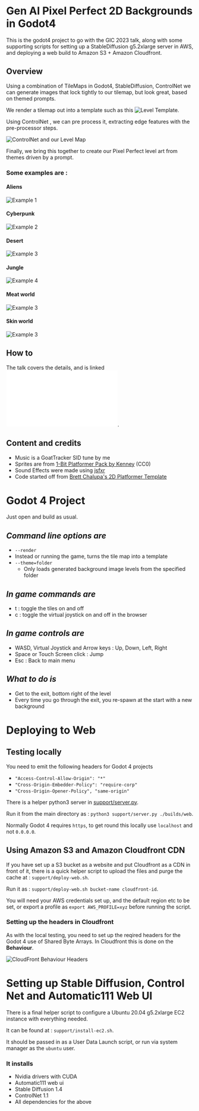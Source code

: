 # Gen AI Pixel Perfect 2D Backgrounds in Godot4

This is the godot4 project to go with the GIC 2023 talk, along with some supporting scripts for setting up a StableDiffusion g5.2xlarge server in AWS, and deploying a web build to Amazon S3 + Amazon Cloudfront.

## Overview

Using a combination of TileMaps in Godot4, StableDiffusion, ControlNet we can generate images that lock tightly to our tilemap, but look great, based on themed prompts.

We render a tilemap out into a template such as this ![Level Template](templates/template-solid.png).

Using ControlNet , we can pre process it, extracting edge features with the pre-processor steps.

![ControlNet and our Level Map](support/control-net.png)

Finally, we bring this together to create our Pixel Perfect level art from themes driven by a prompt.

### Some examples are :

#### Aliens
![Example 1](gen/aliens/image-3.png)

#### Cyberpunk
![Example 2](gen/cyberpunk/00101-3110286413.png)

#### Desert
![Example 3](gen/desert/00083-938519070.png)

#### Jungle
![Example 4](gen/jungle/image-3.png)

#### Meat world
![Example 3](gen/meat/image-5.png)

#### Skin world
![Example 3](gen/skin/image.png)

## How to

The talk covers the details, and is linked ![here](support/talk.pdf).


## Content and credits

- Music is a GoatTracker SID tune by me
- Sprites are from [1-Bit Platformer Pack by Kenney](https://kenney.nl/assets/1-bit-platformer-pack) (CC0)
- Sound Effects were made using [jsfxr](https://sfxr.me/)
- Code started off from [Brett Chalupa's 2D Platformer Template ](https://github.com/brettchalupa/godot_2d_platformer)


# Godot 4 Project

Just open and build as usual.
## *Command line options are*
-  `--render`
  - Instead or running the game, turns the tile map into a template
- `--theme=folder`
	- Only loads generated background image levels from the specified folder

## *In game commands are*
- t : toggle the tiles on and off
- c : toggle the virtual joystick on and off in the browser

## *In game controls are*
- WASD, Virtual Joystick and Arrow keys : Up, Down, Left, Right
- Space or Touch Screen click : Jump
- Esc : Back to main menu

## *What to do is*
- Get to the exit, bottom right of the level
- Every time you go through the exit, you re-spawn at the start with a new background

# Deploying to Web

## Testing locally

You need to emit the following headers for Godot 4 projects
 - `"Access-Control-Allow-Origin": "*"`
 - `"Cross-Origin-Embedder-Policy": "require-corp"`
 - `"Cross-Origin-Opener-Policy", "same-origin"`

There is a helper python3 server in  [support/server.py](support/server.py).

Run it from the main directory as : `python3 support/server.py ./builds/web`.

Normally Godot 4 requires `https`, to get round this locally use `localhost` and not `0.0.0.0`.


## Using Amazon S3 and Amazon Cloudfront CDN

If you have set up a S3 bucket as a website and put Cloudfront as a CDN in front of it, there is a quick helper script to upload the files and purge the cache at : `support/deploy-web.sh`.

Run it as : `support/deploy-web.sh bucket-name cloudfront-id`.

You will need your AWS credentials set up, and the default region etc to be set, or export a profile as `export AWS_PROFILE=xyz` before running the script.


### Setting up the headers in Cloudfront
As with the local testing, you need to set up the reqired headers for the Godot 4 use of Shared Byte Arrays. In Cloudfront this is done on the **Behaviour**.

![CloudFront Behaviour Headers](support/behaviour-headers.png)


# Setting up Stable Diffusion, Control Net and Automatic111 Web UI

There is a final helper script to configure a Ubuntu 20.04 g5.2xlarge EC2 instance with everything needed.

It can be found at : `support/install-ec2.sh`.

It should be passed in as a User Data Launch script, or run via system manager as the `ubuntu` user.

### It installs

- Nvidia drivers with CUDA
- Automatic111 web ui
- Stable Diffusion 1.4
- ControlNet 1.1
- All dependencies for the above
